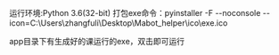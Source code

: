 运行环境:Python 3.6(32-bit)
打包exe命令：pyinstaller -F --noconsole --icon=C:\Users\zhangfuli\Desktop\Mabot_helper\ico\exe.ico

app目录下有生成好的课运行的exe，双击即可运行
